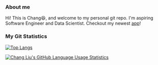 ### About me
Hi! This is Chang:laughing:, and welcome to my personal git repo.
I'm aspiring Software Engineer and Data Scientist.
Checkout my newest [app](https://deepnash.streamlit.app/)!



### My Git Statistics
[![Top Langs](https://github-readme-stats.vercel.app/api?username=hellochang&theme=rose_pine&show_icons=true)](https://github.com/hellochang)

[![Chang Liu's GitHub Language Usage Statistics](https://github-readme-stats.vercel.app/api/top-langs?username=hellochang&hide=html,scss,stylus,blade,jupyter%20notebook,css,shell,batchfile,dockerfile,typescript&theme=rose_pine&show_icons=true)](https://github.com/hellochang)
